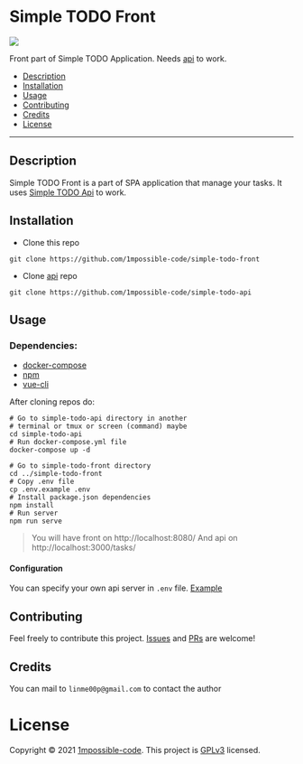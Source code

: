 # Simple TODO Front

![](https://img.shields.io/github/license/1mpossible-code/simple-todo-front?color=green)

Front part of Simple TODO Application. Needs [api](https://github.com/1mpossible-code/simple-todo-api) to work.

* [Description](#description)
* [Installation](#installation)
* [Usage](#usage)
* [Contributing](#contributing)
* [Credits](#credits)
* [License](#license)

----

## Description

Simple TODO Front is a part of SPA application that manage your tasks.
It uses [Simple TODO Api](https://github.com/1mpossible-code/simple-todo-api) to work.

## Installation

* Clone this repo

```shell
git clone https://github.com/1mpossible-code/simple-todo-front
```

* Clone [api](https://github.com/1mpossible-code/simple-todo-api) repo
```shell
git clone https://github.com/1mpossible-code/simple-todo-api
```

## Usage

### Dependencies:

* [docker-compose](https://docs.docker.com/compose/)
* [npm](https://www.npmjs.com/)
* [vue-cli](https://cli.vuejs.org/)

After cloning repos do:

```shell
# Go to simple-todo-api directory in another
# terminal or tmux or screen (command) maybe
cd simple-todo-api
# Run docker-compose.yml file
docker-compose up -d

# Go to simple-todo-front directory
cd ../simple-todo-front
# Copy .env file
cp .env.example .env
# Install package.json dependencies
npm install
# Run server
npm run serve
```

> You will have front on http://localhost:8080/
> And api on http://localhost:3000/tasks/

#### Configuration
You can specify your own api server in `.env` file. [Example](.env.example)

## Contributing

Feel freely to contribute this project. [Issues](https://github.com/1mpossible-code/simple-todo-front/issues)
and [PRs](https://github.com/1mpossible-code/simple-todo-front/pulls) are welcome!

## Credits

You can mail to `linme00p@gmail.com` to contact the author

# License

Copyright © 2021 [1mpossible-code](https://github.com/1mpossible-code). This project
is [GPLv3](https://www.https://www.gnu.org/licenses/gpl-3.0.htmlgnu.org/licenses/gpl-3.0) licensed.
